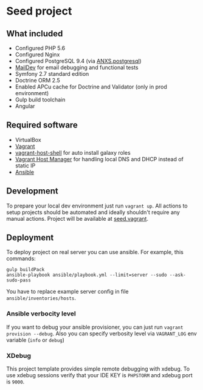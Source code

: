 Seed project
========================

## What included

 - Configured PHP 5.6
 - Configured Nginx
 - Configured PostgreSQL 9.4 (via [ANXS.postgresql](https://github.com/ANXS/postgresql))
 - [MailDev](http://djfarrelly.github.io/MailDev/) for email debugging and functional tests
 - Symfony 2.7 standard edition
 - Doctrine ORM 2.5
 - Enabled APCu cache for Doctrine and Validator (only in prod environment)
 - Gulp build toolchain
 - Angular

## Required software

 - VirtualBox
 - [Vagrant](https://www.vagrantup.com/)
 - [vagrant-host-shell](https://github.com/phinze/vagrant-host-shell) for auto install galaxy roles
 - [Vagrant Host Manager](https://github.com/smdahlen/vagrant-hostmanager) for handling local DNS and DHCP instead of static IP
 - [Ansible](http://docs.ansible.com/intro_installation.html)

## Development

To prepare your local dev environment just run `vagrant up`. All actions to setup projects should be automated and ideally shouldn't require any manual actions. Project will be available at [seed.vagrant](http://seed.vagrant).

## Deployment

To deploy project on real server you can use ansible. For example, this commands:

```
gulp buildPack
ansible-playbook ansible/playbook.yml --limit=server --sudo --ask-sudo-pass
```

You have to replace example server config in file `ansible/inventories/hosts`.

### Ansible verbocity level

If you want to debug your ansible provisioner, you can just run `vagrant provision --debug`. Also you can specify verbosity level via `VAGRANT_LOG` env variable (`info` or `debug`)

### XDebug

This project template provides simple remote debugging with xdebug. To use xdebug sessions verify that your IDE KEY is `PHPSTORM` and xdebug port is `9000`.
